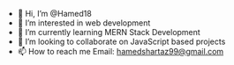 - 👋 Hi, I’m @Hamed18
- 👀 I’m interested in web development
- 🌱 I’m currently learning MERN Stack Development
- 💞️ I’m looking to collaborate on JavaScript based projects
- 📫 How to reach me Email: hamedshartaz99@gmail.com

<!---
Hamed18/Hamed18 is a ✨ special ✨ repository because its `README.md` (this file) appears on your GitHub profile.
You can click the Preview link to take a look at your changes.
--->
